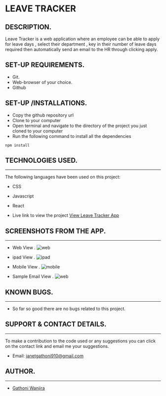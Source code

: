 # LEAVE TRACKER

## DESCRIPTION.

Leave Tracker is a web application where an employee can be able to apply for leave days , select their department , key in their number of leave days required then automatically send an email to the HR through clicking apply.

## SET-UP REQUIREMENTS.

- Git.
- Web-browser of your choice.
- Github

## SET-UP /INSTALLATIONS.

- Copy the github repository url
- Clone to your computer
- Open terminal and navigate to the directory of the project you just cloned to your computer
- Run the following command to install all the dependencies

```
npm install
```

## TECHNOLOGIES USED. 
---

The following languages have been used on this project:


- CSS
- Javascript
- React

- Live link to view the project <a href="https://leaverequester.netlify.app/">View Leave Tracker App</a>

## SCREENSHOTS FROM THE APP. 
---

- Web View .
<img src='webscreen.png' alt='web'></img>
  
- ipad View .
<img src='ipadview.png' alt='ipad'></img>

- Mobile View .
<img src='mobileview.png' alt='mobile'></img>

- Sample Email View .
<img src='sampleemail.png' alt='web'></img>




## KNOWN BUGS.
--- 

- So far so good there are no bugs related to this project.

## SUPPORT & CONTACT DETAILS.  
---

To make a contribution to the code used or any suggestions you can click on the contact link and email me your suggestions.

- Email: janetgathoni910@gmail.com

## AUTHOR. 
---

- [Gathoni Wanjira](https://github.com/Gathoni-Wanjira)


